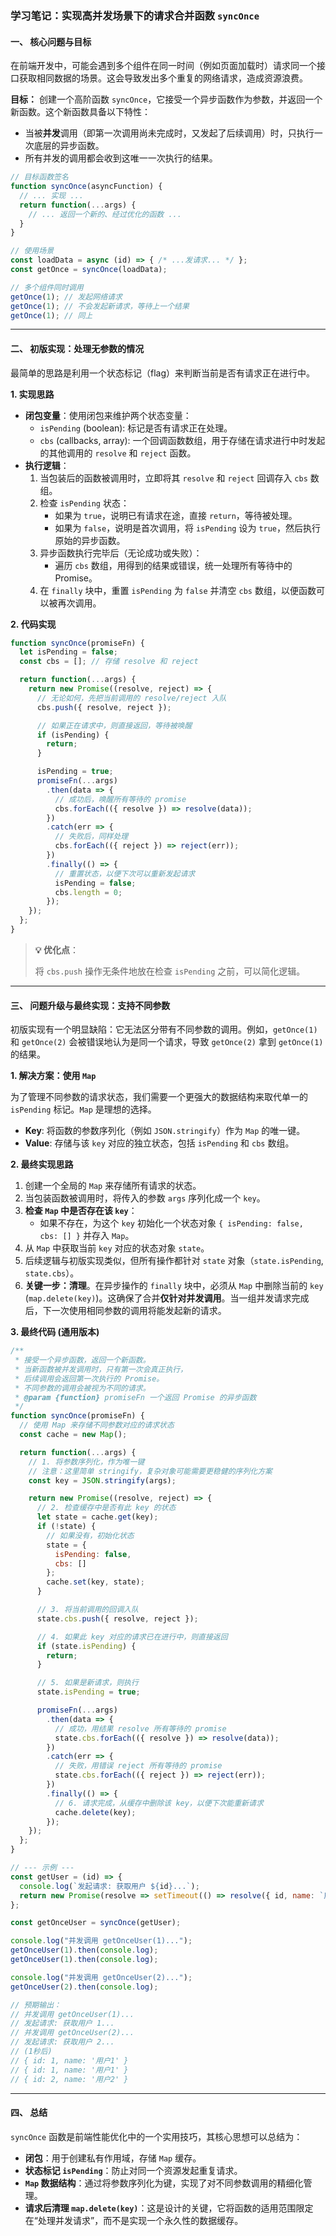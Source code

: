 ### **学习笔记：实现高并发场景下的请求合并函数 `syncOnce`**

#### **一、 核心问题与目标**

在前端开发中，可能会遇到多个组件在同一时间（例如页面加载时）请求同一个接口获取相同数据的场景。这会导致发出多个重复的网络请求，造成资源浪费。

**目标：**
创建一个高阶函数 `syncOnce`，它接受一个异步函数作为参数，并返回一个新函数。这个新函数具备以下特性：

  * 当被**并发**调用（即第一次调用尚未完成时，又发起了后续调用）时，只执行一次底层的异步函数。
  * 所有并发的调用都会收到这唯一一次执行的结果。

<!-- end list -->

```javascript
// 目标函数签名
function syncOnce(asyncFunction) {
  // ... 实现 ...
  return function(...args) {
    // ... 返回一个新的、经过优化的函数 ...
  }
}

// 使用场景
const loadData = async (id) => { /* ...发请求... */ };
const getOnce = syncOnce(loadData);

// 多个组件同时调用
getOnce(1); // 发起网络请求
getOnce(1); // 不会发起新请求，等待上一个结果
getOnce(1); // 同上
```

-----

#### **二、 初版实现：处理无参数的情况**

最简单的思路是利用一个状态标记（flag）来判断当前是否有请求正在进行中。

**1. 实现思路**

  * **闭包变量**：使用闭包来维护两个状态变量：
      * `isPending` (boolean): 标记是否有请求正在处理。
      * `cbs` (callbacks, array): 一个回调函数数组，用于存储在请求进行中时发起的其他调用的 `resolve` 和 `reject` 函数。
  * **执行逻辑**：
    1.  当包装后的函数被调用时，立即将其 `resolve` 和 `reject` 回调存入 `cbs` 数组。
    2.  检查 `isPending` 状态：
          * 如果为 `true`，说明已有请求在途，直接 `return`，等待被处理。
          * 如果为 `false`，说明是首次调用，将 `isPending` 设为 `true`，然后执行原始的异步函数。
    3.  异步函数执行完毕后（无论成功或失败）：
          * 遍历 `cbs` 数组，用得到的结果或错误，统一处理所有等待中的 Promise。
    4.  在 `finally` 块中，重置 `isPending` 为 `false` 并清空 `cbs` 数组，以便函数可以被再次调用。

**2. 代码实现**

```javascript
function syncOnce(promiseFn) {
  let isPending = false;
  const cbs = []; // 存储 resolve 和 reject

  return function(...args) {
    return new Promise((resolve, reject) => {
      // 无论如何，先把当前调用的 resolve/reject 入队
      cbs.push({ resolve, reject });

      // 如果正在请求中，则直接返回，等待被唤醒
      if (isPending) {
        return;
      }

      isPending = true;
      promiseFn(...args)
        .then(data => {
          // 成功后，唤醒所有等待的 promise
          cbs.forEach(({ resolve }) => resolve(data));
        })
        .catch(err => {
          // 失败后，同样处理
          cbs.forEach(({ reject }) => reject(err));
        })
        .finally(() => {
          // 重置状态，以便下次可以重新发起请求
          isPending = false;
          cbs.length = 0;
        });
    });
  };
}
```

> **💡 优化点**：
>
> 将 `cbs.push` 操作无条件地放在检查 `isPending` 之前，可以简化逻辑。

-----

#### **三、 问题升级与最终实现：支持不同参数**

初版实现有一个明显缺陷：它无法区分带有不同参数的调用。例如，`getOnce(1)` 和 `getOnce(2)` 会被错误地认为是同一个请求，导致 `getOnce(2)` 拿到 `getOnce(1)` 的结果。

**1. 解决方案：使用 `Map`**

为了管理不同参数的请求状态，我们需要一个更强大的数据结构来取代单一的 `isPending` 标记。`Map` 是理想的选择。

  * **Key**: 将函数的参数序列化（例如 `JSON.stringify`）作为 `Map` 的唯一键。
  * **Value**: 存储与该 `key` 对应的独立状态，包括 `isPending` 和 `cbs` 数组。

**2. 最终实现思路**

1.  创建一个全局的 `Map` 来存储所有请求的状态。
2.  当包装函数被调用时，将传入的参数 `args` 序列化成一个 `key`。
3.  **检查 `Map` 中是否存在该 `key`**：
      * 如果不存在，为这个 `key` 初始化一个状态对象 `{ isPending: false, cbs: [] }` 并存入 `Map`。
4.  从 `Map` 中获取当前 `key` 对应的状态对象 `state`。
5.  后续逻辑与初版实现类似，但所有操作都针对 `state` 对象（`state.isPending`, `state.cbs`）。
6.  **关键一步：清理**。在异步操作的 `finally` 块中，必须从 `Map` 中删除当前的 `key` (`map.delete(key)`)。这确保了合并**仅针对并发调用**。当一组并发请求完成后，下一次使用相同参数的调用将能发起新的请求。

**3. 最终代码 (通用版本)**

```javascript
/**
 * 接受一个异步函数，返回一个新函数。
 * 当新函数被并发调用时，只有第一次会真正执行，
 * 后续调用会返回第一次执行的 Promise。
 * 不同参数的调用会被视为不同的请求。
 * @param {function} promiseFn 一个返回 Promise 的异步函数
 */
function syncOnce(promiseFn) {
  // 使用 Map 来存储不同参数对应的请求状态
  const cache = new Map();

  return function(...args) {
    // 1. 将参数序列化，作为唯一键
    // 注意：这里简单 stringify，复杂对象可能需要更稳健的序列化方案
    const key = JSON.stringify(args);

    return new Promise((resolve, reject) => {
      // 2. 检查缓存中是否有此 key 的状态
      let state = cache.get(key);
      if (!state) {
        // 如果没有，初始化状态
        state = {
          isPending: false,
          cbs: []
        };
        cache.set(key, state);
      }

      // 3. 将当前调用的回调入队
      state.cbs.push({ resolve, reject });

      // 4. 如果此 key 对应的请求已在进行中，则直接返回
      if (state.isPending) {
        return;
      }

      // 5. 如果是新请求，则执行
      state.isPending = true;

      promiseFn(...args)
        .then(data => {
          // 成功，用结果 resolve 所有等待的 promise
          state.cbs.forEach(({ resolve }) => resolve(data));
        })
        .catch(err => {
          // 失败，用错误 reject 所有等待的 promise
          state.cbs.forEach(({ reject }) => reject(err));
        })
        .finally(() => {
          // 6. 请求完成，从缓存中删除该 key，以便下次能重新请求
          cache.delete(key);
        });
    });
  };
}

// --- 示例 ---
const getUser = (id) => {
  console.log(`发起请求: 获取用户 ${id}...`);
  return new Promise(resolve => setTimeout(() => resolve({ id, name: `用户${id}` }), 1000));
};

const getOnceUser = syncOnce(getUser);

console.log("并发调用 getOnceUser(1)...");
getOnceUser(1).then(console.log);
getOnceUser(1).then(console.log);

console.log("并发调用 getOnceUser(2)...");
getOnceUser(2).then(console.log);

// 预期输出：
// 并发调用 getOnceUser(1)...
// 发起请求: 获取用户 1...
// 并发调用 getOnceUser(2)...
// 发起请求: 获取用户 2...
// (1秒后)
// { id: 1, name: '用户1' }
// { id: 1, name: '用户1' }
// { id: 2, name: '用户2' }
```

-----

#### **四、 总结**

`syncOnce` 函数是前端性能优化中的一个实用技巧，其核心思想可以总结为：

  * **闭包**：用于创建私有作用域，存储 `Map` 缓存。
  * **状态标记 `isPending`**：防止对同一个资源发起重复请求。
  * **`Map` 数据结构**：通过将参数序列化为键，实现了对不同参数调用的精细化管理。
  * **请求后清理 `map.delete(key)`**：这是设计的关键，它将函数的适用范围限定在“处理并发请求”，而不是实现一个永久性的数据缓存。